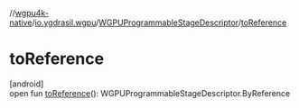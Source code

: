 //[wgpu4k-native](../../../index.md)/[io.ygdrasil.wgpu](../index.md)/[WGPUProgrammableStageDescriptor](index.md)/[toReference](to-reference.md)

# toReference

[android]\
open fun [toReference](to-reference.md)(): WGPUProgrammableStageDescriptor.ByReference